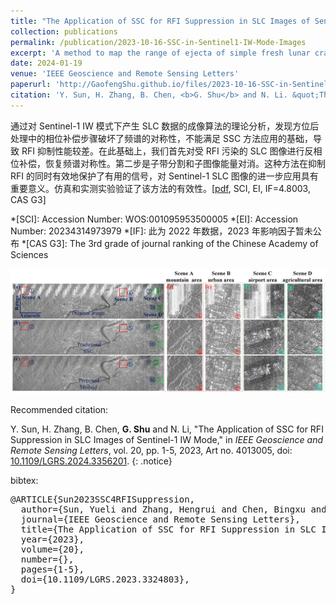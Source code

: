 ```yaml
---
title: "The Application of SSC for RFI Suppression in SLC Images of Sentinel-1 IW Mode"
collection: publications
permalink: /publication/2023-10-16-SSC-in-Sentinel1-IW-Mode-Images
excerpt: 'A method to map the range of ejecta of simple fresh lunar crater of Mini-RF SAR data.'
date: 2024-01-19
venue: 'IEEE Geoscience and Remote Sensing Letters'
paperurl: 'http://GaofengShu.github.io/files/2023-10-16-SSC-in-Sentinel1-IW-Mode-Images.pdf'
citation: 'Y. Sun, H. Zhang, B. Chen, <b>G. Shu</b> and N. Li. &quot;The Application of SSC for RFI Suppression in SLC Images of Sentinel-1 IW Mode&quot;. <i>IEEE Geoscience and Remote Sensing Letters</i>. 2023, 20, Art no. 4013005.'
---
```

通过对 Sentinel-1 IW 模式下产生 SLC 数据的成像算法的理论分析，发现方位后处理中的相位补偿步骤破坏了频谱的对称性，不能满足 SSC 方法应用的基础，导致 RFI 抑制性能较差。在此基础上，我们首先对受 RFI 污染的 SLC 图像进行反相位补偿，恢复频谱对称性。第二步是子带分割和子图像能量对消。这种方法在抑制 RFI 的同时有效地保护了有用的信号，对 Sentinel-1 SLC 图像的进一步应用具有重要意义。仿真和实测实验验证了该方法的有效性。\[[pdf](http://GaofengShu.github.io/files/2023-10-16-SSC-in-Sentinel1-IW-Mode-Images.pdf), SCI, EI, IF=4.8003, CAS G3\]

*[SCI]: Accession Number: WOS:001095953500005
*[EI]: Accession Number: 20234314973979
*[IF]: 此为 2022 年数据，2023 年影响因子暂未公布
*[CAS G3]: The 3rd grade of journal ranking of the Chinese Academy of Sciences

<img src='/images/pubsImages/SSCSuppressionResults.png'>

Recommended citation:

Y. Sun, H. Zhang, B. Chen, **G. Shu** and N. Li, "The Application of SSC for RFI Suppression in SLC Images of Sentinel-1 IW Mode," in *IEEE Geoscience and Remote Sensing Letters*, vol. 20, pp. 1-5, 2023, Art no. 4013005, doi: [10.1109/LGRS.2024.3356201](https://doi.org/10.1109/LGRS.2024.3356201).
{: .notice}

bibtex: 
<pre>
@ARTICLE{Sun2023SSC4RFISuppression,
  author={Sun, Yueli and Zhang, Hengrui and Chen, Bingxu and Shu, Gaofeng and Li, Ning},
  journal={IEEE Geoscience and Remote Sensing Letters}, 
  title={The Application of SSC for RFI Suppression in SLC Images of Sentinel-1 IW Mode}, 
  year={2023},
  volume={20},
  number={},
  pages={1-5},
  doi={10.1109/LGRS.2023.3324803},
}
</pre>
